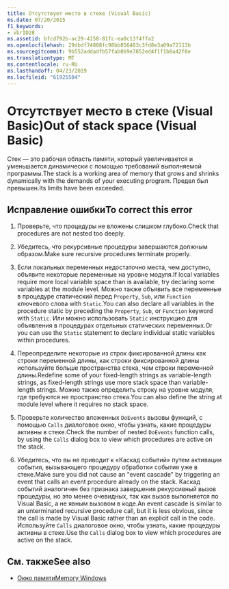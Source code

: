```yaml
---
title: Отсутствует место в стеке (Visual Basic)
ms.date: 07/20/2015
f1_keywords:
- vbrID28
ms.assetid: bfcd792b-ac29-4158-81fc-ea0c13f4ffa2
ms.openlocfilehash: 29dbdf74808fc98bb856483c3fd8e3a09a72113b
ms.sourcegitcommit: 9b552addadfb57fab0b9e7852ed4f1f1b8a42f8e
ms.translationtype: MT
ms.contentlocale: ru-RU
ms.lasthandoff: 04/23/2019
ms.locfileid: "61925584"
---
```

# <a name="out-of-stack-space-visual-basic"></a><span data-ttu-id="2c5dd-102">Отсутствует место в стеке (Visual Basic)</span><span class="sxs-lookup"><span data-stu-id="2c5dd-102">Out of stack space (Visual Basic)</span></span>
<span data-ttu-id="2c5dd-103">Стек — это рабочая область памяти, который увеличивается и уменьшается динамически с помощью требований выполняемой программы.</span><span class="sxs-lookup"><span data-stu-id="2c5dd-103">The stack is a working area of memory that grows and shrinks dynamically with the demands of your executing program.</span></span> <span data-ttu-id="2c5dd-104">Предел был превышен.</span><span class="sxs-lookup"><span data-stu-id="2c5dd-104">Its limits have been exceeded.</span></span>  
  
## <a name="to-correct-this-error"></a><span data-ttu-id="2c5dd-105">Исправление ошибки</span><span class="sxs-lookup"><span data-stu-id="2c5dd-105">To correct this error</span></span>  
  
1. <span data-ttu-id="2c5dd-106">Проверьте, что процедуры не вложены слишком глубоко.</span><span class="sxs-lookup"><span data-stu-id="2c5dd-106">Check that procedures are not nested too deeply.</span></span>  
  
2. <span data-ttu-id="2c5dd-107">Убедитесь, что рекурсивные процедуры завершаются должным образом.</span><span class="sxs-lookup"><span data-stu-id="2c5dd-107">Make sure recursive procedures terminate properly.</span></span>  
  
3. <span data-ttu-id="2c5dd-108">Если локальных переменных недостаточно места, чем доступно, объявите некоторые переменные на уровне модуля.</span><span class="sxs-lookup"><span data-stu-id="2c5dd-108">If local variables require more local variable space than is available, try declaring some variables at the module level.</span></span> <span data-ttu-id="2c5dd-109">Можно также объявить все переменные в процедуре статический перед `Property`, `Sub`, или `Function` ключевого слова with `Static`.</span><span class="sxs-lookup"><span data-stu-id="2c5dd-109">You can also declare all variables in the procedure static by preceding the `Property`, `Sub`, or `Function` keyword with `Static`.</span></span> <span data-ttu-id="2c5dd-110">Или можно использовать `Static` инструкцию для объявления в процедурах отдельных статических переменных.</span><span class="sxs-lookup"><span data-stu-id="2c5dd-110">Or you can use the `Static` statement to declare individual static variables within procedures.</span></span>  
  
4. <span data-ttu-id="2c5dd-111">Переопределите некоторые из строк фиксированной длины как строки переменной длины, как строки фиксированной длины используйте больше пространства стека, чем строки переменной длины.</span><span class="sxs-lookup"><span data-stu-id="2c5dd-111">Redefine some of your fixed-length strings as variable-length strings, as fixed-length strings use more stack space than variable-length strings.</span></span> <span data-ttu-id="2c5dd-112">Можно также определить строку на уровне модуля, где требуются не пространство стека.</span><span class="sxs-lookup"><span data-stu-id="2c5dd-112">You can also define the string at module level where it requires no stack space.</span></span>  
  
5. <span data-ttu-id="2c5dd-113">Проверьте количество вложенных `DoEvents` вызовы функций, с помощью `Calls` диалоговое окно, чтобы узнать, какие процедуры активны в стеке.</span><span class="sxs-lookup"><span data-stu-id="2c5dd-113">Check the number of nested `DoEvents` function calls, by using the `Calls` dialog box to view which procedures are active on the stack.</span></span>  
  
6. <span data-ttu-id="2c5dd-114">Убедитесь, что вы не приводит к «Каскад событий» путем активации события, вызывающего процедуру обработки события уже в стеке.</span><span class="sxs-lookup"><span data-stu-id="2c5dd-114">Make sure you did not cause an "event cascade" by triggering an event that calls an event procedure already on the stack.</span></span> <span data-ttu-id="2c5dd-115">Каскад событий аналогичен без признака завершения рекурсивный вызов процедуры, но это менее очевидных, так как вызов выполняется по Visual Basic, а не явным вызовом в коде.</span><span class="sxs-lookup"><span data-stu-id="2c5dd-115">An event cascade is similar to an unterminated recursive procedure call, but it is less obvious, since the call is made by Visual Basic rather than an explicit call in the code.</span></span> <span data-ttu-id="2c5dd-116">Используйте `Calls` диалоговое окно, чтобы узнать, какие процедуры активны в стеке.</span><span class="sxs-lookup"><span data-stu-id="2c5dd-116">Use the `Calls` dialog box to view which procedures are active on the stack.</span></span>  
  
## <a name="see-also"></a><span data-ttu-id="2c5dd-117">См. также</span><span class="sxs-lookup"><span data-stu-id="2c5dd-117">See also</span></span>

- [<span data-ttu-id="2c5dd-118">Окно памяти</span><span class="sxs-lookup"><span data-stu-id="2c5dd-118">Memory Windows</span></span>](/visualstudio/debugger/memory-windows)
